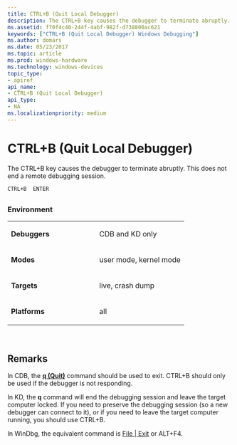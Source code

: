 ```yaml
---
title: CTRL+B (Quit Local Debugger)
description: The CTRL+B key causes the debugger to terminate abruptly. This does not end a remote debugging session.
ms.assetid: f70f4c40-244f-4abf-982f-d738800ac621
keywords: ["CTRL+B (Quit Local Debugger) Windows Debugging"]
ms.author: domars
ms.date: 05/23/2017
ms.topic: article
ms.prod: windows-hardware
ms.technology: windows-devices
topic_type:
- apiref
api_name:
- CTRL+B (Quit Local Debugger)
api_type:
- NA
ms.localizationpriority: medium
---
```


# CTRL+B (Quit Local Debugger)


The CTRL+B key causes the debugger to terminate abruptly. This does not end a remote debugging session.

```
CTRL+B  ENTER 
```

## <span id="ddk_meta_ctrl_b_dbg"></span><span id="DDK_META_CTRL_B_DBG"></span>


### <span id="Environment"></span><span id="environment"></span><span id="ENVIRONMENT"></span>Environment

<table>
<colgroup>
<col width="50%" />
<col width="50%" />
</colgroup>
<tbody>
<tr class="odd">
<td align="left"><p><strong>Debuggers</strong></p></td>
<td align="left"><p>CDB and KD only</p></td>
</tr>
<tr class="even">
<td align="left"><p><strong>Modes</strong></p></td>
<td align="left"><p>user mode, kernel mode</p></td>
</tr>
<tr class="odd">
<td align="left"><p><strong>Targets</strong></p></td>
<td align="left"><p>live, crash dump</p></td>
</tr>
<tr class="even">
<td align="left"><p><strong>Platforms</strong></p></td>
<td align="left"><p>all</p></td>
</tr>
</tbody>
</table>

 

Remarks
-------

In CDB, the [**q (Quit)**](q--qq--quit-.md) command should be used to exit. CTRL+B should only be used if the debugger is not responding.

In KD, the **q** command will end the debugging session and leave the target computer locked. If you need to preserve the debugging session (so a new debugger can connect to it), or if you need to leave the target computer running, you should use CTRL+B.

In WinDbg, the equivalent command is [File | Exit](file---exit.md) or ALT+F4.

 

 





